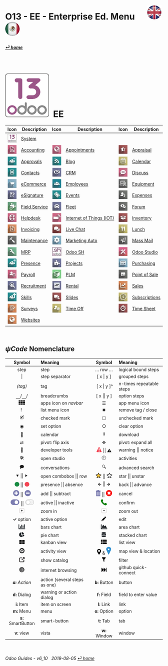 #  O13 - EE - Enterprise Ed. Menu &nbsp;&nbsp;&nbsp;&nbsp; [![en-uk](/doc/img/en-uk_flag_button_small.png)](/en-uk/o13/ee/en-uk-o13-ee-guides-menu.md) [ ![es-mx](/doc/img/es-mx_flag_button_small.png)](/es-mx/o13/ee/es-mx-o13-ee-guides-menu.md)
#### [_&#x23CE; home_](/en-uk/en-uk-guides-menu.md)    
  
<br>

# ![o13](/doc/img/odoo13.png) &nbsp;EE
| Icon | Description | Icon | Description | Icon | Description |
| :---: | --- | :---: | --- | :---: | --- |
| ![o13](/doc/img/odoo13.jpg)               | [System](/en-uk/o13/ee/o13/en-uk-o13-ee-o13-system-wide-guides.md)                            | | | | |
| ![acc](/doc/img/account_accountant.jpg)   | [Accounting](/en-uk/o13/ee/acc/en-uk-o13-ee-acc-accounting-guides.md)                         | ![apt](/doc/img/appointments.jpg)         | [Appointments](/en-uk/o13/ee/apt/en-uk-o13-ee-apt-appointments-guides.md)                     | ![apr](/doc/img/hr_appraisal.jpg)         | [Appraisal](/en-uk/o13/ee/apr/en-uk-o13-ee-apr-appraisal-guides.md)                           |
| ![apv](/doc/img/approval.jpg)             | [Approvals](/en-uk/o13/ee/apv/en-uk-o13-ee-apv-approvals-guides.md)                           | ![blg](/doc/img/website_blog.jpg)         | [Blog](/en-uk/o13/ee/blg/en-uk-o13-ee-blg-blog-guides.md)                                     | ![cal](/doc/img/calendar.jpg)             | [Calendar](/en-uk/o13/ee/cal/en-uk-o13-ee-cal-calendar-guides.md)                             |
| ![ctc](/doc/img/contacts.jpg)             | [Contacts](/en-uk/o13/ee/ctc/en-uk-o13-ee-ctc-contacts-guides.md)                             | ![crm](/doc/img/crm.jpg)                  | [CRM](/en-uk/o13/ee/crm/en-uk-o13-ee-crm-crm-guides.md)                                       | ![dsc](/doc/img/discuss.jpg)              | [Discuss](/en-uk/o13/ee/dsc/en-uk-o13-ee-dsc-discuss-guides.md)                               |
| ![eco](/doc/img/website_sale.jpg)         | [eCommerce](/en-uk/o13/ee/eco/en-uk-o13-ee-eco-ecommerce-guides.md)                           | ![emp](/doc/img/hr_employees.jpg)         | [Employees](/en-uk/o13/ee/emp/en-uk-o13-ee-emp-employees-guides.md)                           | ![equ](/doc/img/equipment.jpg)            | [Equipment](/en-uk/o13/ee/equ/en-uk-o13-ee-equ-equipment-guides.md)                           |
| ![esg](/doc/img/website_sign.jpg)         | [eSignature](/en-uk/o13/ee/esg/en-uk-o13-ee-esg-esignature-guides.md)                         | ![eve](/doc/img/event.jpg)                | [Events](/en-uk/o13/ee/eve/en-uk-o13-ee-eve-events-guides.md)                                 | ![exp](/doc/img/hr_expense.jpg)           | [Expenses](/en-uk/o13/ee/exp/en-uk-o13-ee-exp-expenses-guides.md)                             |
| ![fsv](/doc/img/field_service.jpg)        | [Field Service](/en-uk/o13/ee/fsv/en-uk-o13-ee-fsv-field-service-guides.md)                   | ![flt](/doc/img/fleet.jpg)                | [Fleet](/en-uk/o13/ee/flt/en-uk-o13-ee-flt-fleet-guides.md)                                   | ![for](/doc/img/website_forum.jpg)        | [Forum](/en-uk/o13/ee/for/en-uk-o13-ee-for-forum-guides.md)                                   |
| ![hdk](/doc/img/helpdesk.jpg)             | [Helpdesk](/en-uk/o13/ee/hdk/en-uk-o13-ee-hdk-helpdesk-guides.md)                             | ![iot](/doc/img/iot.jpg)                  | [Internet of Things (IOT)](/en-uk/o13/ee/iot/en-uk-o13-ee-iot-internet_of_things-guides.md)   | ![inv](/doc/img/stock.jpg)                | [Inventory](/en-uk/o13/ee/inv/en-uk-o13-ee-inv-inventory-guides.md)                           |
| ![ivc](/doc/img/account_invoicing.jpg)    | [Invoicing](/en-uk/o13/ee/ivc/en-uk-o13-ee-ivc-invoicing-guides.md)                           | ![lvc](/doc/img/im_livechat.jpg)          | [Live Chat](/en-uk/o13/ee/lch/en-uk-o13-ee-lch-live_chat-guides.md)                           | ![lun](/doc/img/lunch.jpg)                | [Lunch](/en-uk/o13/ee/lun/en-uk-o13-ee-lun-lunch-guides.md)                                   |
| ![mnt](/doc/img/maintenance.jpg)          | [Maintenance](/en-uk/o13/ee/mnt/en-uk-o13-ee-mnt-maintenance-guides.md)                       | ![mka](/doc/img/marketing_automation.jpg) | [Marketing Auto](/en-uk/o13/ee/mka/en-uk-o13-ee-mka-marketing-automation-guides.md)           | ![msm](/doc/img/mass_mailing.jpg)         | [Mass Mail](/en-uk/o13/ee/msm/en-uk-o13-ee-msm-mass-marketing-guides.md)                      |
| ![mrp](/doc/img/mrp.jpg)                  | [MRP](/en-uk/o13/ee/mrp/en-uk-o13-ee-mrp-mrp-guides.md)                                       | ![osh](/doc/img/odoosh.jpg)               | [Odoo SH](/en-uk/o13/ee/osh/en-uk-o13-ee-osh-odoo-sh-guides.md)                               | ![stu](/doc/img/web_studio.jpg)           | [Odoo Studio](/en-uk/o13/ee/stu/en-uk-o13-ee-stu-studio-guides.md)                            |
| ![psc](/doc/img/hr_presence.jpg)          | [Presence](/en-uk/o13/ee/psc/en-uk-o13-ee-psc-presence-guides.md)                             | ![prj](/doc/img/project.jpg)              | [Projects](/en-uk/o13/ee/prj/en-uk-o13-ee-prj-projects-guides.md)                             | ![pch](/doc/img/purchase.jpg)             | [Purchasing](/en-uk/o13/ee/pch/en-uk-o13-ee-pch-purchasing-guides.md)                         |
| ![pyr](/doc/img/hr_payroll.jpg)           | [Payroll](/en-uk/o13/ee/pyr/en-uk-o13-ee-pyr-payroll-guides.md)                               | ![plm](/doc/img/plm.jpg)                  | [PLM](/en-uk/o13/ee/plm/en-uk-o13-ee-plm-plm-guides.md)                                       | ![pos](/doc/img/point_of_sale.jpg)        | [Point of Sale](/en-uk/o13/ee/pos/en-uk-o13-ee-pos-point-of-sale-guides.md)                   |
| ![rcr](/doc/img/hr_recruitment.jpg)       | [Recruitment](/en-uk/o13/ee/rcr/en-uk-o13-ee-rcr-recruitment-guides.md)                       | ![rnt](/doc/img/rentals.jpg)              | [Rental](/en-uk/o13/ee/rnt/en-uk-o13-ee-rnt-rental-guides.md)                                 | ![sls](/doc/img/sale.jpg)                 | [Sales](/en-uk/o13/ee/sls/en-uk-o13-ee-sls-sales-guides.md)                                   |
| ![skm](/doc/img/hr_skills.jpg)            | [Skills](/en-uk/o13/ee/skm/en-uk-o13-ee-skm-skills-guides.md)                                 | ![sli](/doc/img/website_slides.jpg)       | [Slides](/en-uk/o13/ee/sli/en-uk-o13-ee-sli-slides-guides.md)                                 | ![sub](/doc/img/sale_subscription.jpg)    | [Subscriptions](/en-uk/o13/ee/sub/en-uk-o13-ee-sub-subscriptions-guides.md)                   |
| ![svy](/doc/img/survey.jpg)               | [Surveys](/en-uk/o13/ee/svy/en-uk-o13-ee-svy-survey-guides.md)                                | ![tof](/doc/img/timeoff.jpg)              | [Time Off](/en-uk/o13/ee/tof/en-uk-o13-ee-tof-timeoff-guides.md)                              | ![tsh](/doc/img/hr_timesheet.jpg)         | [Time Sheet](/en-uk/o13/ee/tsh/en-uk-o13-ee-tsh-timesheet-guides.md)                          |
| ![web](/doc/img/website.jpg)              | [Websites](/en-uk/o13/ee/web/en-uk-o13-ee-web-websites-builder-guides.md)                     | | | | |

<br>

## _&#x03C8;Code_ Nomenclature
[***Sync***]: # (en-uk-guides-menu)  
[***Sync***]: # (en-uk-o13-ce-guides-menu)  

| Symbol | Meaning | Symbol | Meaning | 
| :---: | :--- | :---: | :--- |
| step | step | &#x2026; row &#x2026; | logical bound steps |
| \| | step separator | \[ x \| y ] | grouped steps |
| _(tag)_ | tag | &nbsp;\[ x \| y \]&#x207F; | n-times repeatable steps |
| &#x23BD;/&#x23BD;/ | breadcrumbs | \[ x \|\| y ] | option steps |
| ![apps](/doc/img/apps.png) | apps icon on _navbar_ | &#x2630; | app menu icon |
| &#x2807; | list menu icon | &#x2716; | remove tag / close |
| &#x1F5F9; | checked mark | &#x2610; | unchecked mark |
| &#x25C9; | set option | &#x2B58; | clear option |
| &#x1F4C5; | calendar | **&#x2B73;** | download |
| &#x21C4; | pivot: flip axis | &#x2725; | pivot: expand all |
| &#x1F41E; | developer tools | ![warning](/doc/img/warning.png) \|\| &#x26A0; | warning \|\| notice |
| &#x1F6E0; | open studio | &#x1F557; | activities |
| &#x1F5ED; | conversations | &#x1F50D; | advanced search |
| &#x2BC6; \|\| &#x2BC8; | open combobox \|\| row | ![star](/doc/img/star.png) \|\| ![unstar](/doc/img/unstar.png) | star \|\| unstar |  
| ![presence_yes](/doc/img/presence_yes.png) \|\| ![presence_no](/doc/img/presence_no.png) | presence \|\| absence | &#x1F870; \|\| &#x1F872; | back \|\| advance |
| ![add](/doc/img/button_add.png) \|\| ![sub](/doc/img/button_sub.png) | add \|\| subtract | ![trashcan](/doc/img/trashcan.png) \|\| ![cancel](/doc/img/cancel.png) | cancel |
| ![active](/doc/img/active.png) \|\| ![inactive](/doc/img/inactive.png) | active \|\| inactive | ![phone_receiver](/doc/img/phone_receiver.png) | confirm |
| ![button_squared_add](/doc/img/button_squared_add.png) | zoom in | ![button_squared_sub](/doc/img/button_squared_sub.png)| zoom out |
|  **&#x2713;** option | active option | ![edit](/doc/img/edit.png) | edit |
| ![icon_view_chart_bars_small](/doc/img/icon_view_chart_bars_small.png) | bars chart | ![icon_view_chart_area_small](/doc/img/icon_view_chart_area_small.png) | area chart |
| ![icon_view_chart_pie_small](/doc/img/icon_view_chart_pie_small.png) | pie chart | ![icon_view_chart_area_stacked_small](/doc/img/icon_view_chart_area_stacked_small.png) | stacked chart |
| ![view_kanban](/doc/img/view_kanban.png) | kanban view | ![view_list](/doc/img/view_list.png) | list view |
| ![view_activity](/doc/img/view_activity.png) | activity view | ![view_map](/doc/img/view_map.png) & ![map_location](/doc/img/map_location.png)| map view & location|
| ![show_catalog](/doc/img/show_catalog.png) | show catalog | ![filter](/doc/img/filter.png) | filter |
| ![internet_small](/doc/img/internet_small.png) | internet browsing | ![quick_connect](/doc/img/quick_connect.png) | github quick-connect |
| _**a:** Action_ | action (several steps as one) | **b:** Button | button |
| **d:** Dialog | warning or action dialog | **f:** Field | field to enter value |
| **i:** Item | item on screen | **l:** Link | link |
| **m:** Menu | menu | **o:** Option | option | 
| **s:** SmartButton | smart-button | **t:** Tab | tab | v:View |
| **v:** view | vista | **w:** Window | window |


<br>  
  
###### Odoo Guides - v6_10 &nbsp; 2019-08-05  [_&#x23CE; home_](/en-uk/en-uk-guides-menu.md)  
